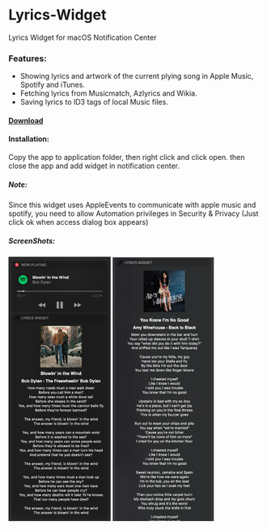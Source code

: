 # Lyrics-Widget
Lyrics Widget for macOS Notification Center

### Features:  

* Showing lyrics and artwork of the current plying song in Apple Music, Spotify and iTunes.  
* Fetching lyrics from Musicmatch, Azlyrics and Wikia.  
* Saving lyrics to ID3 tags of local Music files.  

#### [Download](https://github.com/hamedafra/Lyrics-Widget/releases/download/v1.0/Lyrics.zip)

#### Installation:

Copy the app to application folder, then right click and click open. then close the app and add widget in notification center.

##### Note:

Since this widget uses AppleEvents to communicate with apple music and spotify, you need to allow Automation privileges in Security & Privacy (Just click ok when access dialog box appears)

##### ScreenShots:  

<img src="https://raw.githubusercontent.com/hamedafra/Lyrics-Widget/master/screenshot/Screen%20Shot-1.png" width="40%"> <img src="https://raw.githubusercontent.com/hamedafra/Lyrics-Widget/master/screenshot/Screen%20Shot-2.png" width="39.75%">

